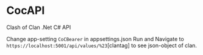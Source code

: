 # CocAPI
Clash of Clan .Net C# API

Change app-setting `CoCBearer` in appsettings.json
Run and Navigate to `https://localhost:5001/api/values/%23`[clantag] to see json-object of clan.
